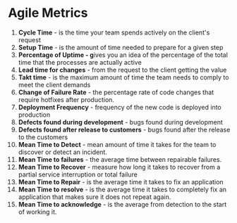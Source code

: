 # Agile Metrics

1. **Cycle Time** - is the time your team spends actively on the client's request
2. **Setup Time** - is the amount of time needed to prepare for a given step
3. **Percentage of Uptime - g**ives you an idea of the percentage of the total time that the processes are actually active
4. **Lead time for changes** - from the request to the client getting the value
5. **Takt time** - is the maximum amount of time the team needs to comply to meet the client demands
6. **Change of Failure Rate** - the percentage rate of code changes that require hotfixes after production.
7. **Deployment Frequency** - frequency of the new code is deployed into production
8. **Defects found during development** - bugs found during development
9. **Defects found after release to customers** - bugs found after the release to the customers
10. **Mean Time to Detect** - mean amount of time it takes for the team to discover or detect an incident.
11. **Mean Time to failures** - the average time between repairable failures.
12. **Mean Time to Recover** - measure how long it takes to recover from a partial service interruption or total failure
13. **Mean Time to Repair** - is the average time it takes to fix an application
14. **Mean Time to resolve** - is the average time it takes to completely fix an application that makes sure it does not repeat again.
15. **Mean Time to acknowledge** - is the average from detection to the start of working it.
